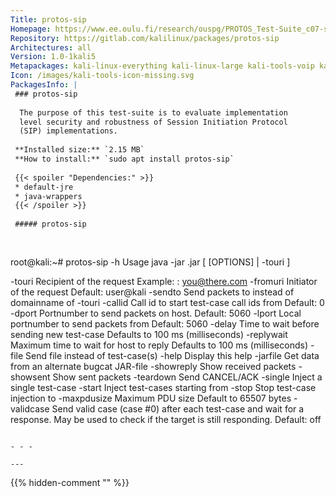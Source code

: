 ```yaml
---
Title: protos-sip
Homepage: https://www.ee.oulu.fi/research/ouspg/PROTOS_Test-Suite_c07-sip
Repository: https://gitlab.com/kalilinux/packages/protos-sip
Architectures: all
Version: 1.0-1kali5
Metapackages: kali-linux-everything kali-linux-large kali-tools-voip kali-tools-vulnerability 
Icon: /images/kali-tools-icon-missing.svg
PackagesInfo: |
 ### protos-sip
 
  The purpose of this test-suite is to evaluate implementation
  level security and robustness of Session Initiation Protocol
  (SIP) implementations.
 
 **Installed size:** `2.15 MB`  
 **How to install:** `sudo apt install protos-sip`  
 
 {{< spoiler "Dependencies:" >}}
 * default-jre
 * java-wrappers
 {{< /spoiler >}}
 
 ##### protos-sip
 
 
 ```
 root@kali:~# protos-sip -h
 Usage java -jar <jarfile>.jar [ [OPTIONS] | -touri <SIP-URI> ]
 
   -touri  <addr>        Recipient of the request
                         Example: <addr> : you@there.com
   -fromuri <addr>       Initiator of the request
                         Default: user@kali
   -sendto <domain>      Send packets to <domain> instead of
                         domainname of -touri
   -callid <callid>      Call id to start test-case call ids from
                         Default: 0
   -dport <port>         Portnumber to send packets on host.
                         Default: 5060
   -lport <port>         Local portnumber to send packets from
                         Default: 5060
   -delay <ms>           Time to wait before sending new test-case
                         Defaults to 100 ms (milliseconds)
   -replywait <ms>       Maximum time to wait for host to reply
                         Defaults to 100 ms (milliseconds)
   -file <file>          Send file <file> instead of test-case(s)
   -help                 Display this help
   -jarfile <file>       Get data from an alternate bugcat
                         JAR-file <file>
   -showreply            Show received packets
   -showsent             Show sent packets
   -teardown             Send CANCEL/ACK
   -single <index>       Inject a single test-case <index>
   -start <index>        Inject test-cases starting from <index>
   -stop <index>         Stop test-case injection to <index>
   -maxpdusize <int>     Maximum PDU size
                         Default to 65507 bytes
   -validcase            Send valid case (case #0) after each
                         test-case and wait for a response. May
                         be used to check if the target is still
                         responding. Default: off
 
 ```
 
 - - -
 
---
```

{{% hidden-comment "<!--Do not edit anything above this line-->" %}}
